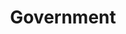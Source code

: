---
order: 3
title: "Government"
nav:
  - heading: Advanced Research Projects Agency (ARPA)
    sub-sections: 
      - "10"
      - "14"
      - "41"
      - "48"
      - "67"
      - "77"
  - heading: Computer & Communication Industry Association (CCIA)
    sub-sections:
      - "60"
  - heading: FCC - Common Carrier Bureau (CCB)
    sub-sections:
      - "72"
      - "76"
  - heading: IEEE 802 Committee
    sub-sections:
      - "32"
      - "50"
      - "68"
  - heading: International Standards Organization (ISO)
    sub-sections:
      - "2"
      - "18"
      - "60"
  - heading: Interop
    sub-sections:
      - "47"
  - heading: Massachusetts Institute of Technology (MIT)
    sub-sections:
      - "12"
      - "13"
      - "44"
  - heading: MITRE Corporation
    sub-sections:
      - "43"
  - heading: National Bureau of Standards (NBS)
    sub-sections:
      - "53"
  - heading: National Physical Laboratory (NPL)
    sub-sections:
      - "16"
  - heading: Network Associates
    sub-sections:
      - "30"
  - heading: University of California Irvine
    sub-sections:
      - "25"
  - heading: University of California Los Angeles
    sub-sections:
      - "10"
      - "11"
      - "14"
      - "40"
      - "59"
  - heading: University of California Santa Barbara
    sub-sections:
      - "19"
  - heading: University of Hawai’i 
    sub-sections:
      - "1"
---